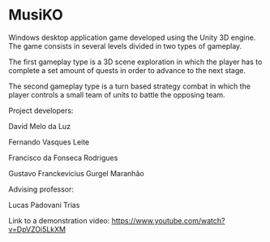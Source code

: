 # MusiKO

Windows desktop application game developed using the Unity 3D engine. The game consists in several levels divided in two types of gameplay.

The first gameplay type is a 3D scene exploration in which the player has to complete a set amount of quests in order to advance to the next stage.

The second gameplay type is a turn based strategy combat in which the player controls a small team of units to battle the opposing team.

Project developers:

David Melo da Luz

Fernando Vasques Leite

Francisco da Fonseca Rodrigues

Gustavo Franckevicius Gurgel Maranhão

Advising professor:

Lucas Padovani Trias

Link to a demonstration video: https://www.youtube.com/watch?v=DpVZOi5LkXM
